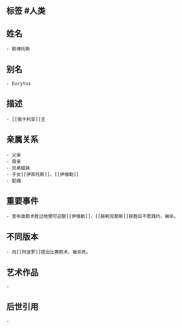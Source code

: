 ## 标签  #人类
## 姓名
	- 欧律托斯
## 别名
	- Eurytus
## 描述
	- [[俄卡利亚]]王
## 亲属关系
	- 父亲
	- 母亲
	- 兄弟姐妹
	- 子女[[伊菲托斯]]、[[伊俄勒]]
	- 配偶
## 重要事件
	- 宣布谁箭术胜过他便可迎娶[[伊俄勒]]，[[赫剌克勒斯]]获胜后不愿践约，被杀。
## 不同版本
	- 向[[阿波罗]]提出比赛箭术，被杀死。
## 艺术作品
	-
## 后世引用
	-

